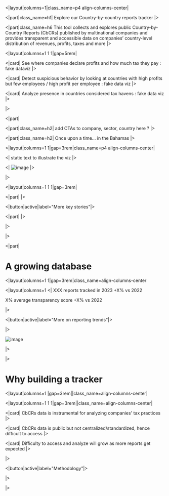<|layout|columns=1|class_name=p4 align-columns-center|

<|part|class_name=h1|
Explore our Country-by-country reports tracker
|>

<|part|class_name=h6
This tool collects and explores public Country-by-Country Reports (CbCRs) published by multinational companies and provides transparent and accessible data on companies’ country-level distribution of revenues, profits, taxes and more
|>

<|layout|columns=1 1 1|gap=5rem|


<|card|
See where companies declare profits and how much tax they pay : fake dataviz
|>

<|card|
Detect suspicious behavior by looking at countries with high profits but few employees / high profit per employee : fake data viz
|>

<|card|
Analyze presence in countries considered tax havens : fake data viz
|>

|>

<|part|

<|part|class_name=h2|
add CTAs to company, sector, country here ?
|>

<|part|class_name=h2|
Once upon a time... in the Bahamas
|>

<|layout|columns=1 1|gap=3rem|class_name=p4 align-columns-center|

<| static text to illustrate the viz |>

<|
![image](images/bahamas.png)
|>

|>

<|layout|columns=1 1 1|gap=3rem|

<|part|
|>

<|button|active|label="More key stories"|>

<|part|
|>

|>

|>

<|part|
# A growing database

<|layout|columns=1 1|gap=3rem|class_name=align-columns-center

<|layout|columns=1
<|
XXX reports tracked in 2023
+X% vs 2022

X% average transparency score
+X% vs 2022
 
|>

<|button|active|label="More on reporting trends"|>

|>

![image](images/tag_cloud.png)

|>

|>


# Why building a tracker

<|layout|columns=1 |gap=3rem||class_name=align-columns-center|

<|layout|columns=1 1 1|gap=3rem||class_name=align-columns-center|

<|card|
CbCRs data is instrumental for analyzing companies' tax practices
|>

<|card|
CbCRs data is public but not centralized/standardized, hence difficult to access
|>

<|card|
Difficulty to access and analyze will grow as  more reports get expected
|>

|>

<|button|active|label="Methodology"|>

|>


|>